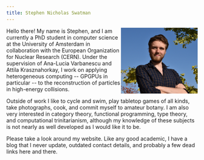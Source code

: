 ```yaml
---
title: Stephen Nicholas Swatman
---
```


<img src="/images/mugshot.jpg" class="inline-right" style="float: right; width: 40%;" />

Hello there! My name is Stephen, and I am currently a PhD student in computer
science at the University of Amsterdam in collaboration with the European
Organization for Nuclear Research (CERN). Under the supervision of Ana-Lucia
Varbanescu and Attila Krasznahorkay, I work on applying heterogeneous computing
-- GPGPUs in particular -- to the reconstruction of particles in high-energy
collisions.

Outside of work I like to cycle and swim, play tabletop games of all kinds,
take photographs, cook, and commit myself to amateur botany. I am also very
interested in category theory, functional programming, type theory, and
computational trinitarianism, although my knowledge of these subjects is not
nearly as well developed as I would like it to be.

Please take a look around my website. Like any good academic, I have a blog
that I never update, outdated contact details, and probably a few dead links
here and there.

<!-- ## Recent posts

$partial("templates/post-list.html")$

...the rest of my blog posts can be found in the [archives](/blog.html). -->
